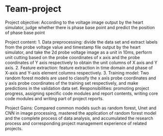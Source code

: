 # Team-project

Project objective: According to the voltage image output by the heart simulator, judge whether there is phase base point and predict the position of phase base point


Project content: 1. Data preprocessing: divide the data set and extract labels from the probe voltage value and timestamp file output by the heart simulator, and take the 2d probe voltage image as a unit in 10ms, perform unit cutting based on the probe coordinates of x axis and the probe coordinates of Y axis respectively to obtain the unit columns of X axis and Y axis. 2. Feature extraction: feature extraction in time domain and phase of X-axis and Y-axis element columns respectively. 3. Training model: Two random forest models are used to classify the x axis probe coordinates and y axis probe coordinates of the training set respectively, and make predictions in the validation data set.
Responsibilities: promoting project progress, assigning specific code modules and report contents, writing core code modules and writing part of project reports.


Project Gains: Compared common models such as random forest, Unet and CNN in image processing, mastered the application of random forest model and the complete process of data analysis, and accumulated the research process and corresponding project management experience of related projects.
